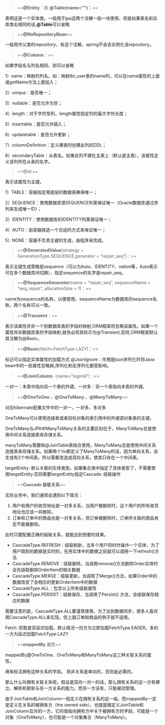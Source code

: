> ==**@Entity**：和   **@Table(name=”“)：**==

表明这是一个实体类。一般用于jpa这两个注解一般一块使用，但是如果表名和实体类名相同的话,**@Table**可以省略

> ==**@NoRepositoryBean**==

一般用作父类的repository，有这个注解，spring不会去实例化该repository。

> ==**@Column**：==

如果字段名与列名相同，则可以省略

1）name：映射的列名。如：映射tbl_user表的name列，可以在name属性的上面或getName方法上面加入；

2）unique：是否唯一；

3）nullable：是否允许为空；

4）length：对于字符型列，length属性指定列的最大字符长度；

5）insertable：是否允许插入；

6）updatetable：是否允许更新；

7）columnDefinition：定义建表时创建此列的DDL；

8）secondaryTable：从表名。如果此列不建在主表上（默认是主表），该属性定义该列所在从表的名字。

> ==@Id:==

表示该属性为主键。

1）TABLE：容器指定用底层的数据表确保唯一；

2）SEQUENCE：使用数据库德SEQUENCE列莱保证唯一（Oracle数据库通过序列来生成唯一ID）；

3）IDENTITY：使用数据库的IDENTITY列莱保证唯一；

4）AUTO：由容器挑选一个合适的方式来保证唯一；

5）NONE：容器不负责主键的生成，由程序来完成。

> ==**@GeneratedValue**(strategy = GenerationType.SEQUENCE,generator = “repair_seq”)：==

表示主键生成策略是sequence（可以为Auto、IDENTITY、native等，Auto表示可在多个数据库间切换），指定sequence的名字是repair_seq。

> ==**@SequenceGeneretor**(name = “repair_seq”, sequenceName = “seq_repair”, allocationSize = 1)：==

name为sequence的名称，以便使用，sequenceName为数据库的sequence名称，两个名称可以一致。

> ==**@Transient**：==

表示该属性并非一个到数据库表的字段的映射,ORM框架将忽略该属性。如果一个属性并非数据库表的字段映射,就务必将其标示为@Transient,否则,ORM框架默认其注解为@Basic。

> ==**@Basic**(fetch=FetchType.LAZY)：==

标记可以指定实体属性的加载方式 @JsonIgnore：作用是json序列化时将Java bean中的一些属性忽略掉,序列化和反序列化都受影响。

> ==**@JoinColumn**（name=”loginId”）:==

一对一：本表中指向另一个表的外键。一对多：另一个表指向本表的外键。

> ==**@OneToOne 、@OneToMany 、@ManyToMany**==

对应hibernate配置文件中的一对一，一对多、多对多

OneToMany可以使用连接表或者目标对象的表引用中的外键源对象表的主键。

OneToMany与JPA中ManyToMany关系的主要区别在于，ManyToMany总是使用中间关系连接表来存储关系。

manyToMany需要和@JoinTable表结合使用，ManyToMany总是使用中间关系连接表来存储关系。如果两个Vo都定义了ManyToMany的话，因为单向关系，会生成有2个中间表。所以需要改造成双向关系，使其只存在一个中间表。

targetEntity: 默认关联的实体类型。如果集合类中指定了具体类型了，不需要使用targetEntity.否则需要targetEntity指定Cascade: 级联操作

> ==**Cascade 级联关系**==

实际业务中，我们通常会遇到以下情况：

1. 用户和用户的收货地址是一对多关系，当用户被删除时，这个用户的所有收货地址也应该一并删除。
2. 订单和订单中的商品也是一对多关系，但订单被删除时，订单所关联的商品肯定不能被删除。

此时只要配置正确的级联关系，就能达到想要的效果。

- CascadeType.REFRESH：级联刷新，当多个用户同时作操作一个实体，为了用户取到的数据是实时的，在用实体中的数据之前就可以调用一下refresh()方法
- CascadeType.REMOVE：级联删除，当调用remove()方法删除Order实体时会先级联删除OrderItem的相关数据
- CascadeType.MERGE：级联更新，当调用了Merge()方法，如果Order中的数据改变了会相应的更新OrderItem中的数据
- CascadeType.ALL：包含以上所有级联属性
- CascadeType.PERSIST：级联保存，当调用了Persist() 方法，会级联保存相应的数据

需要注意的是，CascadeType.ALL要谨慎使用，为了达到数据同步，很多人喜欢用CascadeType.ALL来实现。但上面订单和商品的例子就不适用。

Fetch: 抓取是否延迟加载，默认情况一的方为立即加载FetchType.EAGER，多的一方为延迟加载FetchType.LAZY

> ==**mappedBy** 属性==

mappedBy是OneToOne、OneToMany和ManyToMany这三种关联关系的属性。

用来标注拥有这种关系的字段。 除非关系是单向的，否则是必需的。

那么什么叫拥有关联关系呢，假设是双向一对一的话，那么拥有关系的这一方有建立、解除和更新与另一方关系的能力。而另一方没有，只能被动管理。

由于JoinTable和JoinColumn一般定义在拥有关系的这一端，而mappedBy一定是定义在关系的被拥有方（the owned side），也就是跟定义JoinTable和JoinColumn互斥的一方，它的值指向拥有方中关于被拥有方的字段，可能是一个对象（OneToMany），也可能是一个对象集合（ManyToMany）。
